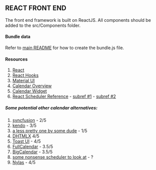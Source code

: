 ## REACT FRONT END
The front end framework is built on ReactJS. All components should be added to the src/Components folder. 

#### Bundle data
 Refer to [main README](../README.md) for how to create the bundle.js file.

#### Resources
  1. [React](https://reactjs.org/)
  2. [React Hooks](https://reactjs.org/docs/hooks-intro.html)
  3. [Material UI](https://material-ui.com/)
  4. [Calendar Overview](https://js.devexpress.com/Documentation/Guide/Widgets/Calendar/Overview/)
  5. [Calendar Widget](https://js.devexpress.com/Demos/WidgetsGallery/Demo/Calendar/Overview/React/Light/)
  6. [React Scheduler Reference](https://devexpress.github.io/devextreme-reactive/react/scheduler/docs/reference/scheduler/)
    - [subref #1](https://js.devexpress.com/Documentation/Guide/Widgets/Scheduler/Appointments/Customize_Appointment_Tooltip/)
    - [subref #2](https://js.devexpress.com/Demos/WidgetsGallery/Demo/Scheduler/LimitAppointmentCountPerCell/React/Dark/)

  ##### Some potential other calendar alternatives:
  1. [syncfusion](https://www.syncfusion.com/react-ui-components/react-scheduler) - 2/5
  2. [kendo](https://www.telerik.com/kendo-react-ui/components/scheduler/) - 3/5
  3. [a less pretty one by some dude](https://stephenchou1017.github.io/scheduler/#/) - 1/5
  4. [DHTMLX](https://dhtmlx.com/blog/use-dhtmlx-scheduler-component-react-js-library-demo/) 4/5
  5. [Toast UI](https://ui.toast.com/tui-calendar) - 4/5
  6. [FullCalendar](https://fullcalendar.io/) - 3.5/5
  7. [BigCalendar](https://jquense.github.io/react-big-calendar/examples/index.html) - 3.5/5
  8. [some nonsense scheduler to look at](https://demo.easyappointments.org/) - ?
  9. [Nylas](https://www.nylas.com/products/calendar-sync/) - 4/5
